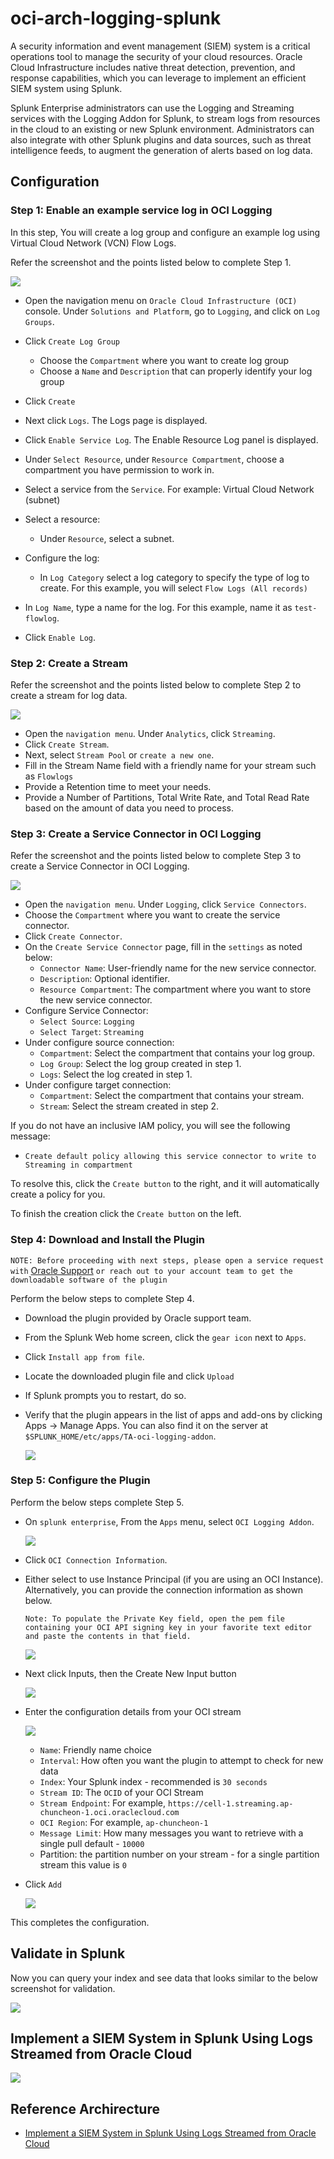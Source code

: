 # oci-arch-logging-splunk

A security information and event management (SIEM) system is a critical operations tool to manage the security of your cloud resources. Oracle Cloud Infrastructure includes native threat detection, prevention, and response capabilities, which you can leverage to implement an efficient SIEM system using Splunk.

Splunk Enterprise administrators can use the Logging and Streaming services with the Logging Addon for Splunk, to stream logs from resources in the cloud to an existing or new Splunk environment. Administrators can also integrate with other Splunk plugins and data sources, such as threat intelligence feeds, to augment the generation of alerts based on log data.

## Configuration

### Step 1: Enable an example service log in OCI Logging

In this step, You will create a log group and configure an example log using Virtual Cloud Network (VCN) Flow Logs.

Refer the screenshot and the points listed below to complete Step 1.

![](./images/picture1.png)


*   Open the navigation menu on `Oracle Cloud Infrastructure (OCI)` console. Under `Solutions and Platform`, go to `Logging`, and click on `Log Groups`.

*	Click `Create Log Group`

    - Choose the `Compartment` where you want to create log group
    - Choose a `Name` and `Description` that can properly identify your log group

*	Click `Create`

*   Next click `Logs`. The Logs page is displayed.

*	Click `Enable Service Log`. The Enable Resource Log panel is displayed.

*	Under `Select Resource`, under `Resource Compartment`, choose a compartment you have permission to work in.

*	Select a service from the `Service`. For example: Virtual Cloud Network (subnet)

*	Select a resource:
    - Under `Resource`, select a subnet.

*	Configure the log:

    - In `Log Category` select a log category to specify the type of log to create. For this example, you will select `Flow Logs (All records)`

*	In `Log Name`, type a name for the log. For this example, name it as `test-flowlog`.

*	Click `Enable Log`.

### Step 2: Create a Stream

Refer the screenshot and the points listed below to complete Step 2 to create a stream for log data.


![](./images/picture2.png)


*	Open the `navigation menu`. Under `Analytics`, click `Streaming`.
*	Click `Create Stream`.
*	Next, select `Stream Pool` or `create a new one`.
*	Fill in the Stream Name field with a friendly name for your stream such as `Flowlogs`
*	Provide a Retention time to meet your needs.
*	Provide a Number of Partitions, Total Write Rate, and Total Read Rate based on the amount of data you need to process.


### Step 3: Create a Service Connector in OCI Logging

Refer the screenshot and the points listed below to complete Step 3 to create a Service Connector in OCI Logging.


![](./images/picture3.png)


*	Open the `navigation menu`. Under `Logging`, click `Service Connectors`.
*	Choose the `Compartment` where you want to create the service connector.
*	Click `Create Connector`.
*	On the `Create Service Connector` page, fill in the `settings` as noted below:
    - `Connector Name`: User-friendly name for the new service connector.
    - `Description`: Optional identifier.
    - `Resource Compartment`: The compartment where you want to store the new service connector.
*   Configure Service Connector:
    - `Select Source`: `Logging` 
    - `Select Target`: `Streaming`
*   Under configure source connection:
	- `Compartment`: Select the compartment that contains your log group.
    - `Log Group`: Select the log group created in step 1.
    - `Logs`: Select the log created in step 1.
*   Under configure target connection:
	- `Compartment`: Select the compartment that contains your stream.
    - `Stream`: Select the stream created in step 2.

If you do not have an inclusive IAM policy, you will see the following message:
-   `Create default policy allowing this service connector to write to Streaming in compartment`

To resolve this, click the `Create button` to the right, and it will automatically create a policy for you.

To finish the creation click the `Create button` on the left.

### Step 4: Download and Install the Plugin

`NOTE: Before proceeding with next steps, please open a service request with` [Oracle Support](https://support.oracle.com/portal/) `or reach out to your account team to get the downloadable software of the plugin`

Perform the below steps to complete Step 4.

*	Download the plugin provided by Oracle support team.
*	From the Splunk Web home screen, click the `gear icon` next to `Apps`.
*	Click `Install app from file`.
*	Locate the downloaded plugin file and click `Upload`
*	If Splunk prompts you to restart, do so.
*	Verify that the plugin appears in the list of apps and add-ons by clicking Apps -> Manage Apps. You can also find it  on the server at `$SPLUNK_HOME/etc/apps/TA-oci-logging-addon`.

    ![](./images/picture8.png)

### Step 5: Configure the Plugin

Perform the below steps complete Step 5.

*	On `splunk enterprise`, From the `Apps` menu, select `OCI Logging Addon`.

    ![](./images/picture9.png)

*	Click `OCI Connection Information`.

*   Either select to use Instance Principal (if you are using an OCI Instance). Alternatively, you can provide the connection information as shown below. 

    ```Note: To populate the Private Key field, open the pem file containing your OCI API signing key in your favorite text editor and paste the contents in that field.```

    ![](./images/picture10.png)

*	Next click Inputs, then the Create New Input button

    ![](./images/picture11.png)

*	Enter the configuration details from your OCI stream

    ![](./images/picture12.png)

    - `Name`: Friendly name choice
    - `Interval`: How often you want the plugin to attempt to check for new data
    - `Index`: Your Splunk index - recommended is `30 seconds`
    - `Stream ID`: The `OCID` of your OCI Stream
    - `Stream Endpoint`: For example, `https://cell-1.streaming.ap-chuncheon-1.oci.oraclecloud.com`
    - `OCI Region`: For example, `ap-chuncheon-1`
    - `Message Limit`: How many messages you want to retrieve with a single pull default - `10000`
    - Partition: the partition number on your stream - for a single partition stream this value is `0`

*   Click `Add`

    ![](./images/picture13.png)

This completes the configuration.

## Validate in Splunk

Now you can query your index and see data that looks similar to the below screenshot for validation.

   ![](./images/pic.png)

## Implement a SIEM System in Splunk Using Logs Streamed from Oracle Cloud

![](./images/siem-logging-oci.png)


## Reference Archirecture

- [Implement a SIEM System in Splunk Using Logs Streamed from Oracle Cloud](https://docs.oracle.com/en/solutions/logs-stream-splunk/index.html)
